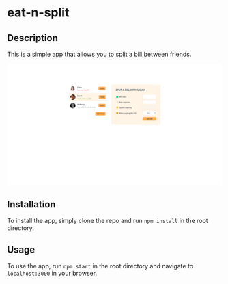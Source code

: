 # eat-n-split

## Description

This is a simple app that allows you to split a bill between friends.

![eat-n-split](./screenshot.png)

## Installation

To install the app, simply clone the repo and run `npm install` in the root directory.

## Usage

To use the app, run `npm start` in the root directory and navigate to `localhost:3000` in your browser.
